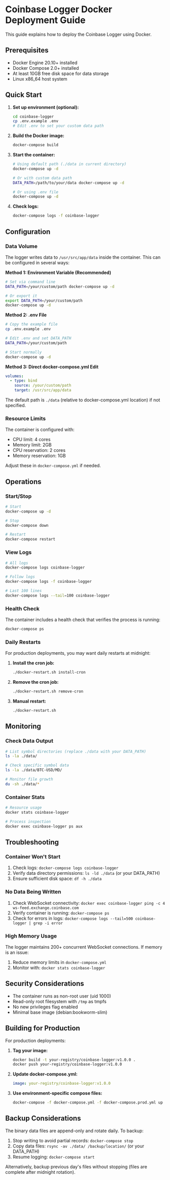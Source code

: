# Coinbase Logger Docker Deployment Guide

This guide explains how to deploy the Coinbase Logger using Docker.

## Prerequisites

- Docker Engine 20.10+ installed
- Docker Compose 2.0+ installed
- At least 10GB free disk space for data storage
- Linux x86_64 host system

## Quick Start

1. **Set up environment (optional):**
   ```bash
   cd coinbase-logger
   cp .env.example .env
   # Edit .env to set your custom data path
   ```

2. **Build the Docker image:**
   ```bash
   docker-compose build
   ```

3. **Start the container:**
   ```bash
   # Using default path (./data in current directory)
   docker-compose up -d
   
   # Or with custom data path
   DATA_PATH=/path/to/your/data docker-compose up -d
   
   # Or using .env file
   docker-compose up -d
   ```

4. **Check logs:**
   ```bash
   docker-compose logs -f coinbase-logger
   ```

## Configuration

### Data Volume

The logger writes data to `/usr/src/app/data` inside the container. This can be configured in several ways:

**Method 1: Environment Variable (Recommended)**
```bash
# Set via command line
DATA_PATH=/your/custom/path docker-compose up -d

# Or export it
export DATA_PATH=/your/custom/path
docker-compose up -d
```

**Method 2: .env File**
```bash
# Copy the example file
cp .env.example .env

# Edit .env and set DATA_PATH
DATA_PATH=/your/custom/path

# Start normally
docker-compose up -d
```

**Method 3: Direct docker-compose.yml Edit**
```yaml
volumes:
  - type: bind
    source: /your/custom/path
    target: /usr/src/app/data
```

The default path is `./data` (relative to docker-compose.yml location) if not specified.

### Resource Limits

The container is configured with:
- CPU limit: 4 cores
- Memory limit: 2GB
- CPU reservation: 2 cores
- Memory reservation: 1GB

Adjust these in `docker-compose.yml` if needed.

## Operations

### Start/Stop

```bash
# Start
docker-compose up -d

# Stop
docker-compose down

# Restart
docker-compose restart
```

### View Logs

```bash
# All logs
docker-compose logs coinbase-logger

# Follow logs
docker-compose logs -f coinbase-logger

# Last 100 lines
docker-compose logs --tail=100 coinbase-logger
```

### Health Check

The container includes a health check that verifies the process is running:
```bash
docker-compose ps
```

### Daily Restarts

For production deployments, you may want daily restarts at midnight:

1. **Install the cron job:**
   ```bash
   ./docker-restart.sh install-cron
   ```

2. **Remove the cron job:**
   ```bash
   ./docker-restart.sh remove-cron
   ```

3. **Manual restart:**
   ```bash
   ./docker-restart.sh
   ```

## Monitoring

### Check Data Output

```bash
# List symbol directories (replace ./data with your DATA_PATH)
ls -la ./data/

# Check specific symbol data
ls -la ./data/BTC-USD/MD/

# Monitor file growth
du -sh ./data/*
```

### Container Stats

```bash
# Resource usage
docker stats coinbase-logger

# Process inspection
docker exec coinbase-logger ps aux
```

## Troubleshooting

### Container Won't Start

1. Check logs: `docker-compose logs coinbase-logger`
2. Verify data directory permissions: `ls -ld ./data` (or your DATA_PATH)
3. Ensure sufficient disk space: `df -h ./data`

### No Data Being Written

1. Check WebSocket connectivity: `docker exec coinbase-logger ping -c 4 ws-feed.exchange.coinbase.com`
2. Verify container is running: `docker-compose ps`
3. Check for errors in logs: `docker-compose logs --tail=500 coinbase-logger | grep -i error`

### High Memory Usage

The logger maintains 200+ concurrent WebSocket connections. If memory is an issue:
1. Reduce memory limits in `docker-compose.yml`
2. Monitor with: `docker stats coinbase-logger`

## Security Considerations

- The container runs as non-root user (uid 1000)
- Read-only root filesystem with `/tmp` as tmpfs
- No new privileges flag enabled
- Minimal base image (debian:bookworm-slim)

## Building for Production

For production deployments:

1. **Tag your image:**
   ```bash
   docker build -t your-registry/coinbase-logger:v1.0.0 .
   docker push your-registry/coinbase-logger:v1.0.0
   ```

2. **Update docker-compose.yml:**
   ```yaml
   image: your-registry/coinbase-logger:v1.0.0
   ```

3. **Use environment-specific compose files:**
   ```bash
   docker-compose -f docker-compose.yml -f docker-compose.prod.yml up -d
   ```

## Backup Considerations

The binary data files are append-only and rotate daily. To backup:
1. Stop writing to avoid partial records: `docker-compose stop`
2. Copy data files: `rsync -av ./data/ /backup/location/` (or your DATA_PATH)
3. Resume logging: `docker-compose start`

Alternatively, backup previous day's files without stopping (files are complete after midnight rotation).